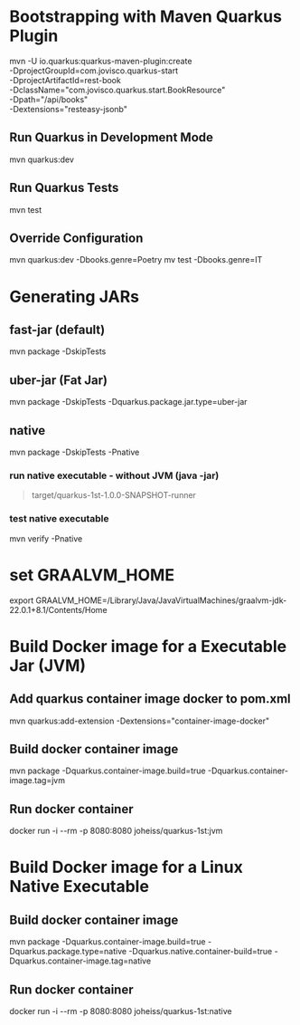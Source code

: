 # Bootstrapping with Maven Quarkus Plugin

mvn -U io.quarkus:quarkus-maven-plugin:create \
 -DprojectGroupId=com.jovisco.quarkus-start \
 -DprojectArtifactId=rest-book \
 -DclassName="com.jovisco.quarkus.start.BookResource" \
 -Dpath="/api/books" \
 -Dextensions="resteasy-jsonb"

## Run Quarkus in Development Mode

mvn quarkus:dev

## Run Quarkus Tests

mvn test

## Override Configuration

mvn quarkus:dev -Dbooks.genre=Poetry
mv test -Dbooks.genre=IT

# Generating JARs

## fast-jar (default)

mvn package -DskipTests

## uber-jar (Fat Jar)

mvn package -DskipTests -Dquarkus.package.jar.type=uber-jar

## native

mvn package -DskipTests -Pnative

### run native executable - without JVM (java -jar)

> target/quarkus-1st-1.0.0-SNAPSHOT-runner

### test native executable

mvn verify -Pnative

# set GRAALVM_HOME

export GRAALVM_HOME=/Library/Java/JavaVirtualMachines/graalvm-jdk-22.0.1+8.1/Contents/Home

# Build Docker image for a Executable Jar (JVM)

## Add quarkus container image docker to pom.xml

mvn quarkus:add-extension -Dextensions="container-image-docker"

## Build docker container image

mvn package -Dquarkus.container-image.build=true -Dquarkus.container-image.tag=jvm

## Run docker container

docker run -i --rm -p 8080:8080 joheiss/quarkus-1st:jvm

# Build Docker image for a Linux Native Executable

## Build docker container image

mvn package -Dquarkus.container-image.build=true -Dquarkus.package.type=native -Dquarkus.native.container-build=true -Dquarkus.container-image.tag=native

## Run docker container

docker run -i --rm -p 8080:8080 joheiss/quarkus-1st:native
